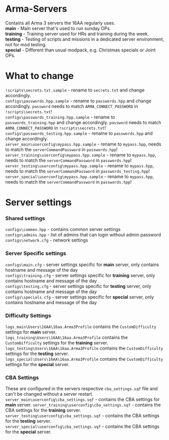 # Arma-Servers
Contains all Arma 3 servers the 16AA regularly uses.  
**main** - Main server that's used to run sunday OPs.  
**training** - Training server used for HRs and training during the week.  
**testing** - Testing of scripts and missions in a dedicated server environment, not for mod testing.  
**special** - Different than usual modpack, e.g. Christmas specials or Joint OPs.  

# What to change
`!scripts\secrets.txt.sample` - rename to `secrets.txt` and change accordingly.  
`configs\passwords.hpp.sample` - rename to `passwords.hpp` and change accordingly. `password` needs to match `ARMA_CONNECT_PASSWORD` in `!scripts\secrets.txt`!  
`configs\passwords_training.hpp.sample` - rename to `passwords_training.hpp` and change accordingly. `password` needs to match `ARMA_CONNECT_PASSWORD` in `!scripts\secrets.txt`!  
`configs\passwords_testing.hpp.sample` - rename to `passwords.hpp` and change accordingly.  
`server_main\userconfig\mypass.hpp.sample` - rename to `mypass.hpp`, needs to match the `serverCommandPassword` in `passwords.hpp`!  
`server_training\userconfig\mypass.hpp.sample` - rename to `mypass.hpp`, needs to match the `serverCommandPassword` in `passwords.hpp`!  
`server_testing\userconfig\mypass.hpp.sample` - rename to `mypass.hpp`, needs to match the `serverCommandPassword` in `passwords_testing.hpp`!  
`server_special\userconfig\mypass.hpp.sample` - rename to `mypass.hpp`, needs to match the `serverCommandPassword` in `passwords.hpp`!  

# Server settings
### Shared settings
`configs\common.hpp` - contains common server settings  
`configs\admins.hpp` - list of admins that can login without admin password  
`configs\network.cfg` - network settings  
### Server Specific settings
`configs\main.cfg` - server settings specific for **main** server, only contains hostname and message of the day  
`configs\training.cfg` - server settings specific for **training** server, only contains hostname and message of the day  
`configs\testing.cfg` - server settings specific for **testing** server, only contains hostname and message of the day  
`configs\specials.cfg` - server settings specific for **special** server, only contains hostname and message of the day  
### Difficulty Settings
`logs_main\Users\16AA\16aa.Arma3Profile` contains the `CustomDifficulty` settings for **main** server.  
`logs_training\Users\16AA\16aa.Arma3Profile` contains the `CustomDifficulty` settings for the **training** server.  
`logs_testing\Users\16AA\16aa.Arma3Profile` contains the `CustomDifficulty` settings for the **testing** server.  
`logs_special\Users\16AA\16aa.Arma3Profile` contains the `CustomDifficulty` settings for the **special** server.  
### CBA Settings
These are configured in the servers respective `cba_settings.sqf` file and can't be changed without a server restart.
`server_main\userconfig\cba_settings.sqf` - contains the CBA settings for **main** server.
`server_training\userconfig\cba_settings.sqf` - contains the CBA settings for the **training** server.  
`server_testing\userconfig\cba_settings.sqf` - contains the CBA settings for the **testing** server.  
`server_special\userconfig\cba_settings.sqf` - contains the CBA settings for the **special** server.  